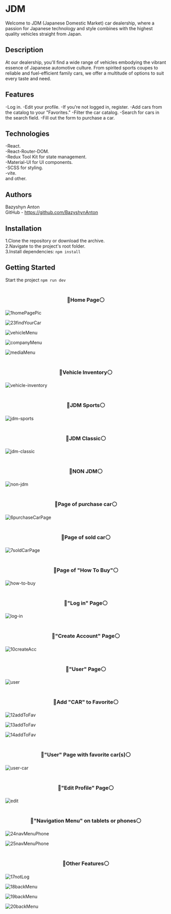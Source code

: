 # JDM

Welcome to JDM (Japanese Domestic Market) car dealership,
where a passion for Japanese technology and style combines with the highest quality vehicles straight from Japan.

## Description

At our dealership, you'll find a wide range of vehicles embodying the vibrant essence of Japanese automotive culture.
From spirited sports coupes to reliable and fuel-efficient family cars,
we offer a multitude of options to suit every taste and need.

## Features

-Log in.
-Edit your profile.
-If you're not logged in, register.
-Add cars from the catalog to your "Favorites."
-Filter the car catalog.
-Search for cars in the search field.
-Fill out the form to purchase a car. 

## Technologies

-React.  
-React-Router-DOM.  
-Redux Tool Kit for state management.  
-Material-UI for UI components.  
-SCSS for styling.  
-vite.  
and other.  

## Authors

Bazyshyn Anton  
GitHub - https://github.com/BazyshynAnton  

## Installation

1.Clone the repository or download the archive.  
2.Navigate to the project's root folder.  
3.Install dependencies: `npm install`  

## Getting Started

Start the project `npm run dev`  


### <div align="center"><br>🔴Home Page⚪</div>  

![1homePagePic](https://github.com/BazyshynAnton/JDM/assets/120124298/1cb723bf-7fbc-4e0c-be59-a0db963ef5e1)

![23findYourCar](https://github.com/BazyshynAnton/JDM/assets/120124298/a9f27b79-e397-4634-b061-4394cecf1a8d)

![vehicleMenu](https://github.com/BazyshynAnton/JDM/assets/120124298/dcd6031e-eb62-4b95-8e1e-4041a1a0ab00)

![companyMenu](https://github.com/BazyshynAnton/JDM/assets/120124298/8f5dc53b-21dc-45b9-8786-ceb963d690e4)

![mediaMenu](https://github.com/BazyshynAnton/JDM/assets/120124298/264c8efc-e6c4-4e04-af6f-e68f4d5c2794)  


### <div align="center"><br>🔴Vehicle Inventory⚪</div>  

![vehicle-inventory](https://github.com/BazyshynAnton/JDM/assets/120124298/0276a772-f20d-4478-8d1c-f8f2dd22ccd5)

### <div align="center"><br>🔴JDM Sports⚪</div>  

![jdm-sports](https://github.com/BazyshynAnton/JDM/assets/120124298/175ae296-28e1-4949-bfcf-96d8b169dd88)

### <div align="center"><br>🔴JDM Classic⚪</div>    

![jdm-classic](https://github.com/BazyshynAnton/JDM/assets/120124298/69fd00a1-b893-42b3-8eb5-f1060c67d963)

### <div align="center"><br>🔴NON JDM⚪</div>  

![non-jdm](https://github.com/BazyshynAnton/JDM/assets/120124298/a454f5dc-df69-47a0-b8a8-29b35a756792)

### <div align="center"><br>🔴Page of purchase car⚪</div>  

![6purchaseCarPage](https://github.com/BazyshynAnton/JDM/assets/120124298/c5f9f807-86c1-4091-9318-5dc8bc25070a)

### <div align="center"><br>🔴Page of sold car⚪</div>  

![7soldCarPage](https://github.com/BazyshynAnton/JDM/assets/120124298/0ad15f15-7b0d-43c4-89cb-dc4cd927d965)

### <div align="center"><br>🔴Page of "How To Buy"⚪</div>

![how-to-buy](https://github.com/BazyshynAnton/JDM/assets/120124298/ecdbf86b-b96d-4791-b56d-5eb84895aa77)

### <div align="center"><br>🔴"Log in" Page⚪</div>  

![log-in](https://github.com/BazyshynAnton/JDM/assets/120124298/05a5bb8c-bb20-418c-a0bf-d2b31722c960)

### <div align="center"><br>🔴"Create Account" Page⚪</div>  

![10createAcc](https://github.com/BazyshynAnton/JDM/assets/120124298/83083287-acc0-41cf-b6dd-d9b6cebb4639)


### <div align="center"><br>🔴"User" Page⚪</div>  

![user](https://github.com/BazyshynAnton/JDM/assets/120124298/2ed01f86-c80b-46e4-888e-0b9cbf531425)

### <div align="center"><br>🔴Add "CAR" to Favorite⚪</div>  

![12addToFav](https://github.com/BazyshynAnton/JDM/assets/120124298/890e26de-b4f3-4730-b5ac-c832ef61c9d6)

![13addToFav](https://github.com/BazyshynAnton/JDM/assets/120124298/34438ceb-167b-4d3b-97f2-e1e70c818637)

![14addToFav](https://github.com/BazyshynAnton/JDM/assets/120124298/ae6ca812-ad7e-44a3-b7c6-663aaece3103)


### <div align="center"><br>🔴"User" Page with favorite car(s)⚪</div>

![user-car](https://github.com/BazyshynAnton/JDM/assets/120124298/0bedab56-3817-49b5-b090-5d1af06898b9)

### <div align="center"><br>🔴"Edit Profile" Page⚪</div>  

![edit](https://github.com/BazyshynAnton/JDM/assets/120124298/b38cd7fa-c4c0-4329-80cc-be47a2ce9859)

### <div align="center"><br>🔴"Navigation Menu" on tablets or phones⚪</div>  
![24navMenuPhone](https://github.com/BazyshynAnton/JDM/assets/120124298/89b2ca21-2f5f-4539-8a5a-685ad9936101)


![25navMenuPhone](https://github.com/BazyshynAnton/JDM/assets/120124298/43149421-c902-4cfa-819d-89802818dcfd)


### <div align="center"><br>🔴Other Features⚪</div>  

![17notLog](https://github.com/BazyshynAnton/JDM/assets/120124298/844473f4-4a2e-4296-9c98-112ac89b0544)

![18backMenu](https://github.com/BazyshynAnton/JDM/assets/120124298/f3e26b6e-bf98-47d3-a687-8087f30b365b)

![19backMenu](https://github.com/BazyshynAnton/JDM/assets/120124298/2e9cb0d5-b798-41d2-960c-19eec4382c41)

![20backMenu](https://github.com/BazyshynAnton/JDM/assets/120124298/417bdc0c-7b17-4d77-9e4b-9e795b5b2ac3)






